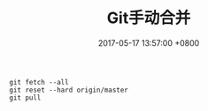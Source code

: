 ﻿---
title: Git手动合并
date: 2017-05-17 13:57:00 +0800 
layout: post
permalink: /blog/2017/05/17/Git强制覆盖本地文件.html
categories:
  - 版本控制
tags:
  - GIT
---

```
git fetch --all  
git reset --hard origin/master 
git pull
```
